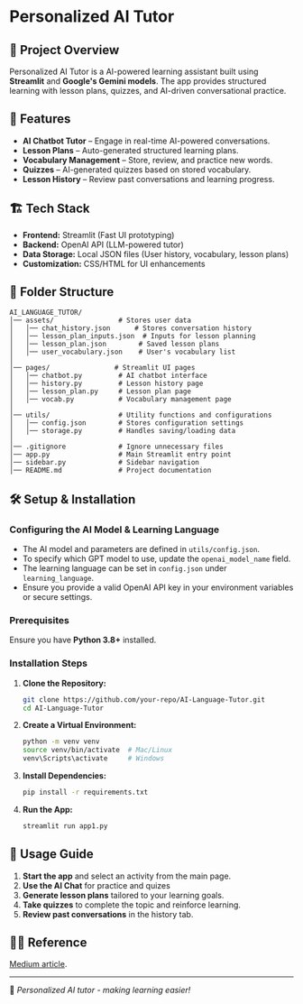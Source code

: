 # Personalized AI Tutor

## 📌 Project Overview
Personalized AI Tutor is a AI-powered learning assistant built using **Streamlit** and **Google's Gemini models**. The app provides structured learning with lesson plans, quizzes, and AI-driven conversational practice.

## 🚀 Features
- **AI Chatbot Tutor** – Engage in real-time AI-powered conversations.
- **Lesson Plans** – Auto-generated structured learning plans.
- **Vocabulary Management** – Store, review, and practice new words.
- **Quizzes** – AI-generated quizzes based on stored vocabulary.
- **Lesson History** – Review past conversations and learning progress.

## 🏗️ Tech Stack
- **Frontend:** Streamlit (Fast UI prototyping)
- **Backend:** OpenAI API (LLM-powered tutor)
- **Data Storage:** Local JSON files (User history, vocabulary, lesson plans)
- **Customization:** CSS/HTML for UI enhancements

## 📂 Folder Structure
```plaintext
AI_LANGUAGE_TUTOR/
│── assets/                # Stores user data
│   │── chat_history.json      # Stores conversation history
│   │── lesson_plan_inputs.json  # Inputs for lesson planning
│   │── lesson_plan.json        # Saved lesson plans
│   │── user_vocabulary.json    # User's vocabulary list
│
│── pages/                # Streamlit UI pages
│   │── chatbot.py         # AI chatbot interface
│   │── history.py         # Lesson history page
│   │── lesson_plan.py     # Lesson plan page
│   │── vocab.py           # Vocabulary management page
│
│── utils/                 # Utility functions and configurations
│   │── config.json        # Stores configuration settings
│   │── storage.py         # Handles saving/loading data
│
│── .gitignore             # Ignore unnecessary files
│── app.py                 # Main Streamlit entry point
│── sidebar.py             # Sidebar navigation
│── README.md              # Project documentation
```

## 🛠️ Setup & Installation
### **Configuring the AI Model & Learning Language**
- The AI model and parameters are defined in `utils/config.json`.
- To specify which GPT model to use, update the `openai_model_name` field.
- The learning language can be set in `config.json` under `learning_language`.
- Ensure you provide a valid OpenAI API key in your environment variables or secure settings.


### **Prerequisites**
Ensure you have **Python 3.8+** installed.

### **Installation Steps**
1. **Clone the Repository:**
   ```sh
   git clone https://github.com/your-repo/AI-Language-Tutor.git
   cd AI-Language-Tutor
   ```
2. **Create a Virtual Environment:**
   ```sh
   python -m venv venv
   source venv/bin/activate  # Mac/Linux
   venv\Scripts\activate     # Windows
   ```
3. **Install Dependencies:**
   ```sh
   pip install -r requirements.txt
   ```
4. **Run the App:**
   ```sh
   streamlit run app1.py
   ```

## 📖 Usage Guide
1. **Start the app** and select an activity from the main page.
2. **Use the AI Chat** for practice and quizes
3. **Generate lesson plans** tailored to your learning goals.
5. **Take quizzes** to complete the topic and reinforce learning.
6. **Review past conversations** in the history tab.

## 👨‍💻 Reference
[Medium article](https://medium.com/@kate.ruksha/building-an-ai-powered-personal-language-tutor-with-chatgpt-59d2e4cd7f56).


---
🔹 *Personalized AI tutor - making learning easier!*

